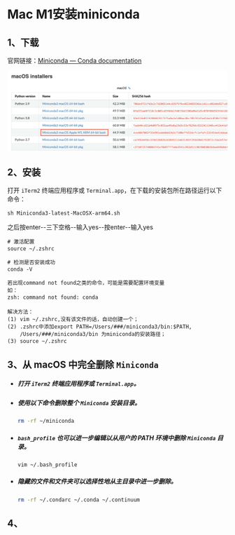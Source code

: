 # Mac M1安装miniconda

## 1、下载

官网链接：[Miniconda — Conda documentation](https://docs.conda.io/en/latest/miniconda.html#system-requirements)

![img](https://github.com/shuailuo2021/mac_M1_configure/blob/main/figures/miniconda_macos_installer.png)

## 2、安装

打开 `iTerm2` 终端应用程序或 `Terminal.app`，在下载的安装包所在路径运行以下命令：

```
sh Miniconda3-latest-MacOSX-arm64.sh
```

之后按enter--三下空格--输入yes--按enter--输入yes

```
# 激活配置
source ~/.zshrc
```

```
# 检测是否安装成功
conda -V
```

```
若出现command not found之类的命令，可能是需要配置环境变量
如：
zsh: command not found: conda

解决方法：
(1) vim ~/.zshrc,没有该文件的话，自动创建一个；
(2) .zshrc中添加export PATH=/Users/###/miniconda3/bin:$PATH,
    /Users/###/miniconda3/bin 为miniconda的安装路径；
(3) source ~/.zshrc
```



## 3、从 macOS 中完全删除 `Miniconda`

- ##### 打开 `iTerm2` 终端应用程序或 `Terminal.app`。

- ##### 使用以下命令删除整个 `Miniconda` 安装目录。

  ```bash
  rm -rf ~/miniconda
  ```

- ##### `bash_profile` 也可以进一步编辑以从用户的 PATH 环境中删除 `Miniconda` 目录。

  ```bash
  vim ~/.bash_profile
  ```

- ##### 隐藏的文件和文件夹可以选择性地从主目录中进一步删除。

  ```bash
  rm -rf ~/.condarc ~/.conda ~/.continuum
  ```



## 4、
